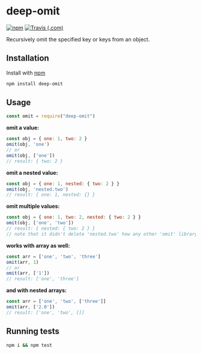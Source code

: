 # deep-omit

[![npm](https://img.shields.io/npm/v/deep-omit.svg)](https://www.npmjs.com/package/deep-omit)
[![Travis (.com)](https://img.shields.io/travis/com/risenforces/deep-omit.svg)](https://travis-ci.com/risenforces/deep-omit)

Recursively omit the specified key or keys from an object.

## Installation

Install with [npm](https://www.npmjs.com)

```sh
npm install deep-omit
```

## Usage

```js
const omit = require("deep-omit")
```

**omit a value:**

```js
const obj = { one: 1, two: 2 }
omit(obj, 'one')
// or
omit(obj, ['one'])
// result: { two: 2 }
```

**omit a nested value:**

```js
const obj = { one: 1, nested: { two: 2 } }
omit(obj, 'nested.two')
// result: { one: 1, nested: {} }
```

**omit multiple values:**

```js
const obj = { one: 1, two: 2, nested: { two: 2 } }
omit(obj, ['one', 'two'])
// result: { nested: { two: 2 } }
// note that it didn't delete 'nested.two' how any other 'omit' library doing
```

**works with array as well:**

```js
const arr = ['one', 'two', 'three']
omit(arr, 1)
// or
omit(arr, ['1'])
// result: ['one', 'three']
```

**and with nested arrays:**

```js
const arr = ['one', 'two', ['three']]
omit(arr, ['2.0'])
// result: ['one', 'two', []]
```

## Running tests

```sh
npm i && npm test
```